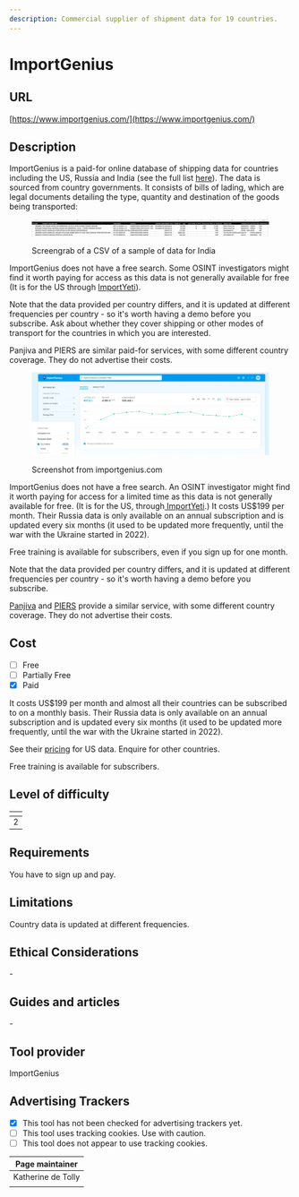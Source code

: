 ```yaml
---
description: Commercial supplier of shipment data for 19 countries.
---
```


# ImportGenius

## URL

[https://www.importgenius.com/](https://www.importgenius.com/)

## Description

ImportGenius is a paid-for online database of shipping data for countries including the US, Russia and India (see the full list [here](https://www.importgenius.com/how-it-works)). The data is sourced from country governments. It consists of bills of lading, which are legal documents detailing the type, quantity and destination of the goods being transported:&#x20;

<figure><img src=".gitbook/assets/Screenshot 2024-10-22 at 13.14.57.png" alt=""><figcaption><p>Screengrab of a CSV of a sample of data for India</p></figcaption></figure>

ImportGenius does not have a free search. Some OSINT investigators might find it worth paying for access as this data is not generally available for free (It is for the US through [ImportYeti](https://app.gitbook.com/o/WQpOq5ZFue4N6m65QCJq/s/GJyHaCYBR6gnNIW1tHhY/)).

Note that the data provided per country differs, and it is updated at different frequencies per country - so it's worth having a demo before you subscribe. Ask about whether they cover shipping or other modes of transport for the countries in which you are interested.

Panjiva and PIERS are similar paid-for services, with some different country coverage. They do not advertise their costs.

<figure><img src=".gitbook/assets/Screenshot 2024-10-15 at 13.32.51.png" alt=""><figcaption><p>Screenshot from importgenius.com</p></figcaption></figure>

ImportGenius does not have a free search. An OSINT investigator might find it worth paying for access for a limited time as this data is not generally available for free. (It is for the US, through[ ImportYeti](https://bellingcat.gitbook.io/toolkit/more/all-tools/importyeti).) It costs US$199 per month. Their Russia data is only available on an annual subscription and is updated every six months (it used to be updated more frequently, until the war with the Ukraine started in 2022).

Free training is available for subscribers, even if you sign up for one month.

Note that the data provided per country differs, and it is updated at different frequencies per country - so it's worth having a demo before you subscribe.

[Panjiva](https://panjiva.com/) and [PIERS](https://www.spglobal.com/market-intelligence/en/solutions/products/piers) provide a similar service, with some different country coverage. They do not advertise their costs.

## Cost

* [ ] Free
* [ ] Partially Free
* [x] Paid

It costs US$199 per month and almost all their countries can be subscribed to on a monthly basis. Their Russia data is only available on an annual subscription and is updated every six months (it used to be updated more frequently, until the war with the Ukraine started in 2022).

See their [pricing](https://www.importgenius.com/pricing) for US data. Enquire for other countries.

Free training is available for subscribers.

## Level of difficulty

<table><thead><tr><th data-type="rating" data-max="5"></th></tr></thead><tbody><tr><td>2</td></tr></tbody></table>

## Requirements

You have to sign up and pay.

## Limitations

Country data is updated at different frequencies.

## Ethical Considerations

\-

## Guides and articles

\-

## Tool provider

ImportGenius

## Advertising Trackers

* [x] This tool has not been checked for advertising trackers yet.
* [ ] This tool uses tracking cookies. Use with caution.
* [ ] This tool does not appear to use tracking cookies.

| Page maintainer    |
| ------------------ |
| Katherine de Tolly |
|                    |
